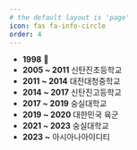 ```yaml
---
# the default layout is 'page'
icon: fas fa-info-circle
order: 4
---
```


- **1998** 🐥
- **2005 \~ 2011** 신탄진초등학교
- **2011 \~ 2014** 대전대청중학교
- **2014 \~ 2017** 신탄진고등학교
- **2017 \~ 2019** 숭실대학교
- **2019 \~ 2020** 대한민국 육군
- **2021 \~ 2023** 숭실대학교
- **2023 \~** 아시아나아이디티